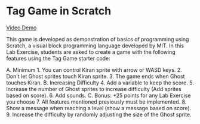 # Tag Game in Scratch

[Video Demo](https://www.youtube.com/watch?v=a--SyQIOc7Q)

This game is developed as demonstration of basics of programming using Scratch, a visual block programming language developed by MIT. In this Lab Exercise, students are asked to create a game with the following features using the Tag Game starter code:

A. Minimum
	1. You can control Kiran sprite with arrow or WASD keys.
	2. Don't let Ghost sprites touch Kiran sprite.
	3. The game ends when Ghost touches Kiran.
B. Increasing Difficulty
	4. Add a variable to keep the score.
	5. Increase the number of Ghost sprites to increase difficulty (Add sprites based on score).
	6. Add sounds.
C. Bonus: +25 points for any Lab Exercise you choose
	7. All features mentioned previously must be implemented.
	8. Show a message when reaching a level (show a message based on score).
	9. Increase the difficulty by randomly adjusting the size of the Ghost sprite.
